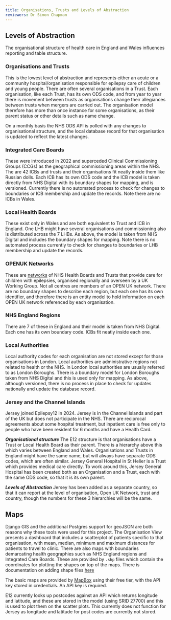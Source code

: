 ```yaml
---
title: Organisations, Trusts and Levels of Abstraction
reviewers: Dr Simon Chapman
---
```


## Levels of Abstraction

The organisational structure of health care in England and Wales influences reporting and table structure.

### Organisations and Trusts

This is the lowest level of abstraction and represents either an acute or a community hospital/organisation responsible for epilepsy care of children and young people. There are often several organisations in a Trust. Each organisation, like each Trust, has its own ODS code, and from year to year there is movement between trusts as organisations change their allegiances between trusts when mergers are carried out. The organisation model therefore has more than once instance for some organisations, as their parent status or other details such as name change.

On a monthly basis the NHS ODS API is polled with any changes to organisational structure, and the local database record for that organisation is updated to reflect the latest changes.

### Integrated Care Boards

These were introduced in 2022 and superceded Clinical Commissioning Groups (CCGs) as the geographical commissioning areas within the NHS. The are 42 ICBs and trusts and their organisations fit neatly inside them like Russian dolls. Each ICB has its own ODS code and the ICB model is taken directly from NHS Digital with its boundary shapes for mapping, and is versioned. Currently there is no automated process to check for changes to boundaries or ICB membership and update the records. Note there are no ICBs in Wales.

### Local Health Boards

These exist only in Wales and are both equivalent to Trust and ICB in England. One LHB might have several organisations and commissioning also is distributed across the 7 LHBs. As above, the model is taken from NHS Digital and includes the boundary shapes for mapping. Note there is no automated process currently to check for changes to boundaries or LHB membership and update the records.

### OPENUK Networks

These are [networks](https://www.rcpch.ac.uk/resources/open-uk-organisation-paediatric-epilepsy-networks-uk) of NHS Health Boards and Trusts that provide care for children with epilepsies, organised regionally and overseen by a UK Working Group. Not all centres are members of an OPEN UK network. There are no boundary shapes to describe each region, but each one has its own identifier, and therefore there is an entity model to hold information on each OPEN UK network referenced by each organisation.

### NHS England Regions

There are 7 of these in England and their model is taken from NHS Digital. Each one has its own boundary code. ICBs fit neatly inside each one.

### Local Authorities

Local authority codes for each organisation are not stored except for those organisations in London. Local authorities are administrative regions not related to health or the NHS. In London local authorities are usually referred to as London Boroughs. There is a boundary model for London Boroughs taken from NHS Digital and this is used only for mapping. As above, although versioned, there is no process in place to check for updates nationally and update the database record.

### Jersey and the Channel Islands

Jersey joined Epilepsy12 in 2024. Jersey is in the Channel Islands and part of the UK but does not participate in the NHS. There are reciprocal agreements about some hospital treatment, but inpatient care is free only to people who have been resident for 6 months and have a Health Card.

***Organisational structure***
The E12 structure is that organisations have a Trust or Local Health Board as their parent. There is a hierarchy above this which varies between England and Wales. Organisations and Trusts in England might have the same name, but will always have separate ODS codes, which are often similar. Jersey General Hospital in St Helier is a Trust which provides medical care directly. To work around this, Jersey General Hospital has been created both as an Organisation and a Trust, each with the same ODS code, so that it is its own parent.

***Levels of Abstraction***
Jersey has been added as a separate country, so that it can report at the level of organisation, Open UK Network, trust and country, though the numbers for these 3 hierarchies will be the same.

## Maps

Django GIS and the additional Postgres support for geoJSON are both reasons why these tools were used for this project. The Organisation View presents a dashboard that includes a scatterplot of patients specific to that organisation, with mean, median, minimum and maximum distances for patients to travel to clinic. There are also maps with boundaries demarcating health geographies such as NHS England regions and Integrated Care Boards. These are provided by `.shp` files which contain the coordinates for plotting the shapes on top of the maps. There is documentation on adding shape files [here](shape-files.md)

The basic maps are provided by [MapBox](https://www.mapbox.com/) using their free tier, with the API key stored in credentials. An API key is required.

E12 currently looks up postcodes against an API which returns longitude and latitude, and these are stored in the model (using SRID 27700) and this is used to plot them on the scatter plots. This currently does not function for Jersey as longitude and latitude for post codes are currently not stored.
